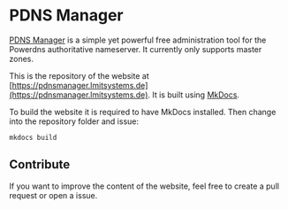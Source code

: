 # PDNS Manager

[PDNS Manager](https://pdnsmanager.lmitsystems.de) is a simple yet powerful free administration tool for the
Powerdns authoritative nameserver. It currently only supports master zones.

This is the repository of the website at [https://pdnsmanager.lmitsystems.de](https://pdnsmanager.lmitsystems.de). It is built using [MkDocs](http://www.mkdocs.org/).

To build the website it is required to have MkDocs installed. Then change into the repository folder and issue:
```
mkdocs build
```

## Contribute
If you want to improve the content of the website, feel free to create a pull request or open a issue.
